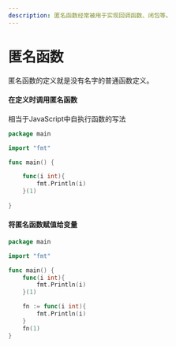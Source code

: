 ```yaml
---
description: 匿名函数经常被用于实现回调函数、闭包等。
---
```


# 匿名函数

匿名函数的定义就是没有名字的普通函数定义。

#### 在定义时调用匿名函数

相当于JavaScript中自执行函数的写法

```go
package main

import "fmt"

func main() {

	func(i int){
		fmt.Println(i)
	}(1)
	
}

```

#### 将匿名函数赋值给变量

```go
package main

import "fmt"

func main() {
	func(i int){
		fmt.Println(i)
	}(1)

	fn := func(i int){
		fmt.Println(i)
	}
	fn(1)
}

```

